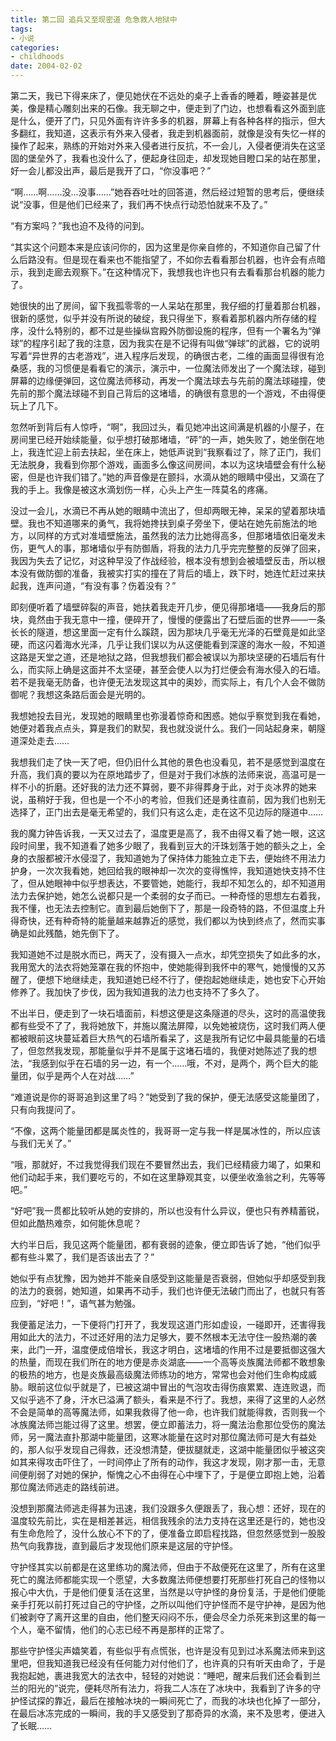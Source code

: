 ```yaml
---
title: 第二回 追兵又至现密道 危急救人地狱中
tags:
- 小说
categories:
- childhoods
date: 2004-02-02
---
```


第二天，我已下得来床了，便见她伏在不远处的桌子上香香的睡着，睡姿甚是优美，像是精心雕刻出来的石像。我无聊之中，便走到了门边，也想看看这外面到底是什么，便开了门，只见外面有许许多多的机器，屏幕上有各种各样的指示，但大多翻红，我知道，这表示有外来入侵者，我走到机器面前，就像是没有失忆一样的操作了起来，熟练的开始对外来入侵者进行反抗，不一会儿，入侵者便消失在这坚固的堡垒外了，我看也没什么了，便起身往回走，却发现她目瞪口呆的站在那里，好一会儿都没出声，最后是我开了口，“你没事吧？”

“啊……啊……没…没事……”她吞吞吐吐的回答道，然后经过短暂的思考后，便继续说“没事，但是他们已经来了，我们再不快点行动恐怕就来不及了。”


“有方案吗？”我也迫不及待的问到。

“其实这个问题本来是应该问你的，因为这里是你亲自修的，不知道你自己留了什么后路没有。但是现在看来也不能指望了，不如你去看看那台机器，也许会有点暗示，我到走廊去观察下。”在这种情况下，我想我也许也只有去看看那台机器的能力了。


她很快的出了房间，留下我孤零零的一人呆站在那里，我仔细的打量着那台机器，很新的感觉，似乎并没有所说的破绽，我只得坐下，察看着那机器内所存储的程序，没什么特别的，都不过是些操纵宫殿外防御设施的程序，但有一个署名为“弹球”的程序引起了我的注意，因为我实在是不记得有叫做“弹球”的武器，它的说明写着“异世界的古老游戏”，进入程序后发现，的确很古老，二维的画面显得很有沧桑感，我的习惯便是看看它的演示，演示中，一位魔法师发出了一个魔法球，碰到屏幕的边缘便弹回，这位魔法师移动，再发一个魔法球去与先前的魔法球碰撞，使先前的那个魔法球碰不到自己背后的这堵墙，的确很有意思的一个游戏，不由得便玩上了几下。

忽然听到背后有人惊呼，“啊”，我回过头，看见她冲出这间满是机器的小屋子，在房间里已经开始续能量，似乎想打破那堵墙，“砰”的一声，她失败了，她坐倒在地上，我连忙迎上前去扶起，坐在床上，她低声说到“我察看过了，除了正门，我们无法脱身，我看到你那个游戏，画面多么像这间房间，本以为这块墙壁会有什么秘密，但是也许我们错了。”她的声音像是在颤抖，水滴从她的眼睛中侵出，又滴在了我的手上。我像是被这水滴划伤一样，心头上产生一阵莫名的疼痛。


没过一会儿，水滴已不再从她的眼睛中流出了，但却两眼无神，呆呆的望着那块墙壁。我也不知道哪来的勇气，我将她搀扶到桌子旁坐下，便站在她先前施法的地方，以同样的方式对准墙壁施法，虽然我的法力比她得高多，但那堵墙依旧毫发未伤，更气人的事，那堵墙似乎有防御盾，将我的法力几乎完完整整的反弹了回来，我因为失去了记忆，对这种早没了作战经验，根本没有想到会被墙壁反击，所以根本没有做防御的准备，我被实打实的撞在了背后的墙上，跌下时，她连忙赶过来扶起我，连声问道，“有没有事？伤着没有？”

即刻便听着了墙壁碎裂的声音，她扶着我走开几步，便见得那堵墙——我身后的那块，竟然由于我无意中一撞，便碎开了，慢慢的便露出了石壁后面的世界——一条长长的隧道，想这里面一定有什么蹊跷，因为那块几乎毫无光泽的石壁竟是如此坚硬，而这闪着海水光泽，几乎让我们误以为从这便能看到深邃的海水一般，不知道这路是天堂之道，还是地狱之路，但我想我们都会被误以为那块坚硬的石墙后有什么，而实际上确是这面并不太坚硬，甚至会使人以为打烂便会有海水侵入的石墙。若不是我毫无防备，也许便无法发现这其中的奥妙，而实际上，有几个人会不做防御呢？我想这条路后面会是光明的。


我想她投去目光，发现她的眼睛里也弥漫着惊奇和困惑。她似乎察觉到我在看她，她便对着我点点头，算是我们的默契，我也就没说什么。我们一同站起身来，朝隧道深处走去……

我想我们走了快一天了吧，但仍旧什么其他的景色也没看见，若不是感觉到温度在升高，我们真的要以为在原地踏步了，但是对于我们冰族的法师来说，高温可是一样不小的折磨。还好我的法力还不算弱，要不非得葬身于此，对于炎冰界的她来说，虽稍好于我，但也是一个不小的考验，但我们还是勇往直前，因为我们也别无选择了，正门出去是毫无希望的，我们只有这么走，走在这不见边际的隧道中……

我的魔力钟告诉我，一天又过去了，温度更是高了，我不由得又看了她一眼，这这段时间里，我不知道看了她多少眼了，我看到豆大的汗珠划落于她的额头之上，全身的衣服都被汗水侵湿了，我知道她为了保持体力能独立走下去，便始终不用法力护身，一次次我看她，她回给我的眼神却一次次的变得憔悴，我知道她快支持不住了，但从她眼神中似乎想表达，不要管她，她能行，我却不知怎么的，却不知道用法力去保护她，她怎么说都只是一个柔弱的女子而已。一种奇怪的思想左右着我，我不懂，也无法去控制它。直到最后她倒下了，那是一段奇特的路，不但温度上升得奇快，还有种奇特的能量越来越靠近的感觉，我们都以为快到终点了，然而实事确是如此残酷，她先倒下了。

我知道她不过是脱水而已，两天了，没有摄入一点水，却凭空损失了如此多的水，我用宽大的法衣将她笼罩在我的怀抱中，使她能得到我怀中的寒气，她慢慢的又苏醒了，便想下地继续走，我知道她已经不行了，便抱起她继续走，她也安下心开始修养了。我加快了步伐，因为我知道我的法力也支持不了多久了。


不出半日，便走到了一块石墙面前，料想这便是这条隧道的尽头，这时的高温使我都有些受不了了，我将她放下，并施以魔法屏障，以免她被烧伤，这时我们两人便都被眼前这块蔓延着巨大热气的石墙所看呆了，这是我所有记忆中最具能量的石墙了，但忽然我发现，那能量似乎并不是属于这堵石墙的，我便对她陈述了我的想法，“我感到似乎在石墙的另一边，有一个……哦，不对，是两个，两个巨大的能量团，似乎是两个人在对战……”


“难道说是你的哥哥追到这里了吗？”她受到了我的保护，便无法感受这能量团了，只有向我提问了。


“不像，这两个能量团都是属炎性的，我哥哥一定与我一样是属冰性的，所以应该与我们无关了。”


“哦，那就好，不过我觉得我们现在不要冒然出去，我们已经精疲力竭了，如果和他们动起手来，我们要吃亏的，不如在这里静观其变，以便坐收渔翁之利，先等等吧。”

“好吧”我一贯都比较听从她的安排的，所以也没有什么异议，便也只有养精蓄锐，但如此酷热难奈，如何能休息呢？


大约半日后，我见这两个能量团，都有衰弱的迹象，便立即告诉了她，“他们似乎都有些斗累了，我们是否该出去了？”


她似乎有点犹豫，因为她并不能亲自感受到这能量是否衰弱，但她似乎却感受到我的法力的衰弱，她知道，如果再不动手，我们也许便无法破门而出了，也就只有答应到，“好吧！”，语气甚为勉强。

我便蓄足法力，一下便将门打开了，我发现这道门形如虚设，一碰即开，还害得我用如此大的法力，不过还好用的法力足够大，要不然根本无法守住一股热潮的袭来，此门一开，温度便成倍增长，我这才明白，这堵墙的作用不过是要抵御这强大的热量，而现在我们所在的地方便是赤炎湖底——一个高等炎族魔法师都不敢想象的极热的地方，也是炎族最高级魔法师练功的地方，常常也会对他们生命构成威胁。眼前这位似乎就是了，已被这湖中冒出的气泡攻击得伤痕累累、连连败退，而又似乎逃不了身，汗水已溢满了额头，看来是不行了。我想，来得了这里的人必然不会是简单的高等魔法师，如果我救得了他一命，也许我们就能得救，否则我一个冰族魔法师岂能过得了这里。想罢，便立即蓄法力，将一魔法治愈那位受伤的魔法师，另一魔法直扑那湖中能量团，这寒冰能量在这时对那位魔法师可是大有益处的，那人似乎发现自己得救，还没想清楚，便拔腿就走，这湖中能量团似乎被这突如其来得攻击吓住了，一时间停止了所有的动作，我这才发现，刚才那一击，无意间便削弱了对她的保护，惭愧之心不由得在心中埋下了，于是便立即抱上她，沿着那位魔法师逃走的路线前进。


没想到那魔法师逃走得甚为迅速，我们没跟多久便跟丢了，我心想：还好，现在的温度较先前比，实在是相差甚远，相信我残余的法力支持在这里还是行的，她也没有生命危险了，没什么放心不下的了，便准备立即启程找路，但忽然感觉到一股股热气向我靠拢，直到最后才发现他们原来是这层的守护怪。


守护怪其实以前都是在这里练功的魔法师，但由于不敌便死在这里了，所有在这里死亡的魔法师都能实现一个愿望，大多数魔法师便想要打死那些打死自己的怪物以报心中大仇，于是他们便复活在这里，当然是以守护怪的身份复活，于是他们便能亲手打死以前打死过自己的守护怪，之所以叫他们守护怪而不是守护神，是因为他们被剥夺了离开这里的自由，他们整天闷闷不乐，便会尽全力杀死来到这里的每一个人，毫不留情，他们的心志已经不再是那样的正常了。


那些守护怪尖声嬉笑着，有些似乎有点慌张，也许是没有见到过冰系魔法师来到这里吧，但我知道我已经没有任何能力对付他们了，也许真的只有听天由命了，于是我抱起她，裹进我宽大的法衣中，轻轻的对她说：“睡吧，醒来后我们还会看到兰兰的阳光的”说完，便耗尽所有法力，将我二人冻在了冰块中，我看到了许多的守护怪试探的靠近，最后在接触冰块的一瞬间死亡了，而我的冰块也化掉了一部分，在最后冰冻完成的一瞬间，我的手又感受到了那奇异的水滴，来不及思考，便进入了长眠……



